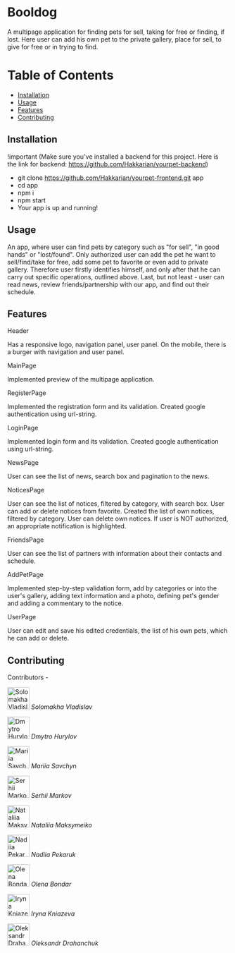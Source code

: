 # Booldog

A multipage application for finding pets for sell, taking for free or finding, if lost. Here user can add his own pet to the private gallery, place for sell, to give for free or in trying to find. 

# Table of Contents

- [Installation](#installation)
- [Usage](#usage)
- [Features](#features)
- [Contributing](#contributing)

## Installation

!important (Make sure you've installed a backend for this project. Here is the link for backend: https://github.com/Hakkarian/yourpet-backend)

- git clone https://github.com/Hakkarian/yourpet-frontend.git app
- cd app
- npm i
- npm start
- Your app is up and running!

## Usage

An app, where user can find pets by category such as "for sell", "in good hands" or "lost/found". Only authorized user can add the pet he want to sell/find/take for free, add some pet to favorite or even add to private gallery. Therefore user firstly identifies himself, and only after that he can carry out specific operations, outlined above. 
Last, but not least - user can read news, review friends/partnership with our app, and find out their schedule.

## Features

Header

Has a responsive logo, navigation panel, user panel. On the mobile, there is a burger with navigation and user panel. 

MainPage

Implemented preview of the multipage application.

RegisterPage

Implemented the registration form and its validation. Created google authentication using url-string.

LoginPage

Implemented login form and its validation. Created google authentication using url-string.

NewsPage

User can see the list of news, search box and pagination to the news.

NoticesPage

User can see the list of notices, filtered by category, with search box. User can add or delete notices from favorite. Created the list of own notices, filtered by category. User can delete own notices. If user is NOT authorized, an appropriate notification is highlighted.

FriendsPage

User can see the list of partners with information about their contacts and schedule.

AddPetPage

Implemented step-by-step validation form, add by categories or into the user's gallery, adding text information and a photo, defining pet's gender and adding a commentary to the notice.

UserPage

User can edit and save his edited credentials, the list of his own pets, which he can add or delete.

## Contributing

Contributors - 


<p style={{display: "flex", flexDirection: "column"}}>
    <img src="https://github.com/Hakkarian/yourpet-frontend/assets/51460023/a1b3772a-fe18-47bb-8b2c-ac185e42bf26" alt="Solomakha Vladislav" width="50" height="50" >
    <em>Solomakha Vladislav</em>
</p>
<p style={{display: "flex", flexDirection: "column"}}>
    <img src="https://github.com/Hakkarian/yourpet-frontend/assets/51460023/312cd872-698a-4411-81c3-09ba4fcbc4c3" alt="Dmytro Hurylov" width="50" height="50" >
    <em>Dmytro Hurylov</em>
</p>
<p style={{display: "flex", flexDirection: "column"}}>
    <img src="https://github.com/Hakkarian/yourpet-frontend/assets/51460023/61ba2b3f-221c-46ab-adc1-6f8e0bc6487f" alt="Mariia Savchyn" width="50" height="50" >
    <em>Mariia Savchyn</em>
</p>
<p style={{display: "flex", flexDirection: "column"}}>
    <img src="https://github.com/Hakkarian/yourpet-frontend/assets/51460023/3e43d8b1-1095-43ca-8514-d47f72c107aa" alt="Serhii Markov" width="50" height="50" >
    <em>Serhii Markov</em>
</p>
<p style={{display: "flex", flexDirection: "column"}}>
    <img src="https://github.com/Hakkarian/yourpet-frontend/assets/51460023/ebb2c46b-44d2-4033-8050-fded2982c49e" alt="Nataliia Maksymeiko" width="50" height="50" >
    <em>Nataliia Maksymeiko</em>
</p>
<p style={{display: "flex", flexDirection: "column"}}>
    <img src="https://github.com/Hakkarian/yourpet-frontend/assets/51460023/6eea81a7-679f-4cbf-81a8-bc19b7af5edb" alt="Nadiia Pekaruk" width="50" height="50" >
    <em>Nadiia Pekaruk</em>
</p>
<p style={{display: "flex", flexDirection: "column"}}>
    <img src="https://github.com/Hakkarian/yourpet-frontend/assets/51460023/20b8acf0-14f0-46cf-acd1-c5be1369184f" alt="Olena Bondar" width="50" height="50" >
    <em>Olena Bondar</em>
</p>
<p style={{display: "flex", flexDirection: "column"}}>
    <img src="https://github.com/Hakkarian/yourpet-frontend/assets/51460023/a098cc1c-46f1-46c7-b0e6-b0c2e703c4ef" alt="Iryna Kniazeva" width="50" height="50" >
    <em>Iryna Kniazeva</em>
</p>
<p style={{display: "flex", flexDirection: "column"}}>
    <img src="https://github.com/Hakkarian/yourpet-frontend/assets/51460023/a6c69abe-337c-4bf9-9bf6-b43eca139384" alt="Oleksandr Drahanchuk" width="50" height="50" >
    <em>Oleksandr Drahanchuk</em>
</p>







